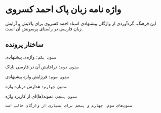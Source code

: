 # واژه نامه زبان پاک احمد کسروی
این فرهنگ، گردآوردی از واژگان پیشنهادی استاد احمد کسروی برای پالایش و آرایش زبان فارسی در راستای پرسونش آن است.

## ساختار پرونده
`ستون یکم:` واژه‌ی پیشنهادی

`ستون دوم:` تراجایش آن در فارسی ناپاک

`ستون سوم:` فرژایش واژه پیشنهادی

`ستون چهارم:` هدارش درباره واژه

`ستون پنجم:` نمونه‌(ها)ای از کاربرد واژه
 
`ستون‌های سوم، چهارم و پنجم برای بسیاری از واژگان خالی است`
